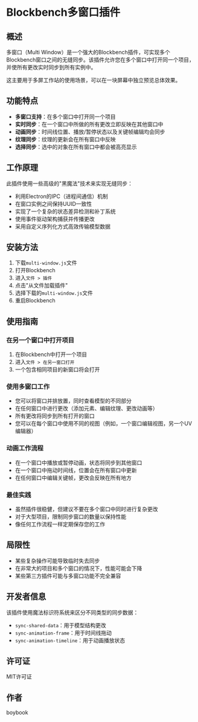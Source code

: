 # Blockbench多窗口插件

## 概述
多窗口（Multi Window）是一个强大的Blockbench插件，可实现多个Blockbench窗口之间的无缝同步。该插件允许您在多个窗口中打开同一个项目，并使所有更改实时同步到所有实例中。

这主要用于多屏工作站的使用场景，可以在一块屏幕中独立预览总体效果。

## 功能特点
- **多窗口支持**：在多个窗口中打开同一个项目
- **实时同步**：在一个窗口中所做的所有更改立即反映在其他窗口中
- **动画同步**：时间线位置、播放/暂停状态以及关键帧编辑均会同步
- **纹理同步**：纹理的更新会在所有窗口中反映
- **选择同步**：选中的对象在所有窗口中都会被高亮显示

## 工作原理
此插件使用一些高级的"黑魔法"技术来实现无缝同步：
- 利用Electron的IPC（进程间通信）机制
- 在窗口实例之间保持UUID一致性
- 实现了一个复杂的状态差异检测和补丁系统
- 使用事件驱动架构捕获并传播更改
- 采用自定义序列化方式高效传输模型数据

## 安装方法
1. 下载`multi-window.js`文件
2. 打开Blockbench
3. 进入`文件 > 插件`
4. 点击"从文件加载插件"
5. 选择下载的`multi-window.js`文件
6. 重启Blockbench

## 使用指南

### 在另一个窗口中打开项目
1. 在Blockbench中打开一个项目
2. 进入`文件 > 在另一窗口打开`
3. 一个包含相同项目的新窗口将会打开

### 使用多窗口工作
- 您可以将窗口并排放置，同时查看模型的不同部分
- 在任何窗口中进行更改（添加元素、编辑纹理、更改动画等）
- 所有更改将同步到所有打开的窗口
- 您可以在每个窗口中使用不同的视图（例如，一个窗口编辑视图，另一个UV编辑器）

### 动画工作流程
- 在一个窗口中播放或暂停动画，状态将同步到其他窗口
- 在一个窗口中拖动时间线，位置会在所有窗口中更新
- 在任何窗口中编辑关键帧，更改会反映在所有地方

### 最佳实践
- 虽然插件很稳健，但建议不要在多个窗口中同时进行复杂更改
- 对于大型项目，限制同步窗口的数量以保持性能
- 像任何工作流程一样定期保存您的工作

## 局限性
- 某些复杂操作可能导致临时失去同步
- 在非常大的项目和多个窗口的情况下，性能可能会下降
- 某些第三方插件可能与多窗口功能不完全兼容

## 开发者信息
该插件使用魔法标识符系统来区分不同类型的同步数据：
- `sync-shared-data`：用于模型结构更改
- `sync-animation-frame`：用于时间线拖动
- `sync-animation-timeline`：用于动画播放状态

## 许可证
MIT许可证

## 作者
boybook